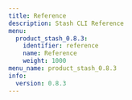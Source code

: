 ```yaml
---
title: Reference
description: Stash CLI Reference
menu:
  product_stash_0.8.3:
    identifier: reference
    name: Reference
    weight: 1000
menu_name: product_stash_0.8.3
info:
  version: 0.8.3
---
```


